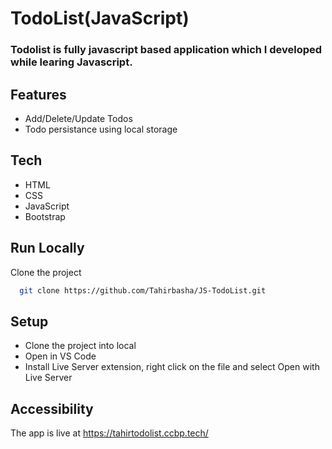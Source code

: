 # TodoList(JavaScript)
<h3>Todolist is fully javascript based application which I developed while learing Javascript.</h3>

## Features
- Add/Delete/Update Todos
- Todo persistance using local storage
  
## Tech
- HTML
- CSS
- JavaScript
- Bootstrap

  
## Run Locally

Clone the project

```bash
  git clone https://github.com/Tahirbasha/JS-TodoList.git
```
## Setup
- Clone the project into local
- Open in VS Code
- Install Live Server extension, right click on the file and select Open with Live Server

## Accessibility
The app is live at https://tahirtodolist.ccbp.tech/
